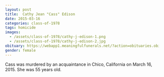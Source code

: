 ```yaml
---
layout: post
title:  Cathy Jean "Cass" Edison
date: 2015-03-16
categories: class-of-1978
tags: homicide
images:
  - /assets/class-of-1978/cathy-j-edison-1.png
  - /assets/class-of-1978/cathy-j-edison-2.jpg
obituary: https://webapp1.meaningfulfunerals.net/?action=obituaries.obit_view&o_id=3058310&fh_id=11360
gender: female
---
```

Cass was murdered by an acquaintance in Chico, California on March 16, 2015.  She was 55 years old.
